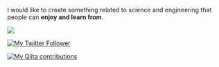 I would like to create something related to science and engineering that people can **enjoy and learn from**.

![](https://raw.githubusercontent.com/zawawahoge/zawawahoge/main/profile-summary-card-output/nord_bright/0-profile-details.svg)

[![My Twitter Follower](https://img.shields.io/twitter/follow/zawawahoge?label=Twitter&logo=twitter&style=flat)](https://twitter/zawawahoge)

[![My Qiita contributions](https://qiita-badge.apiapi.app/s/zawawahoge/contributions.svg)](https://qiita.com/zawawahoge)
